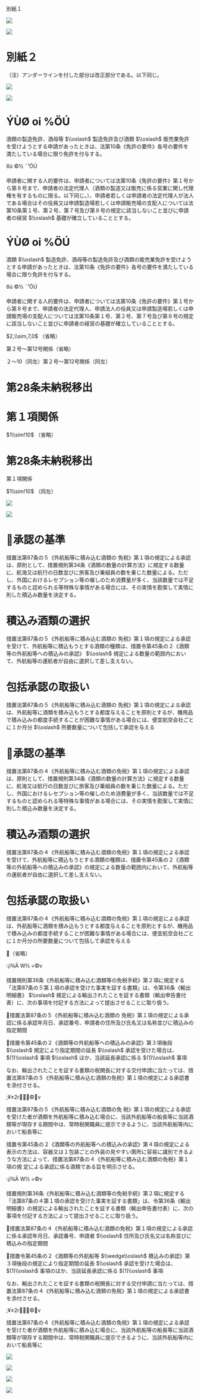 別紙１

![](https://www.nta.go.jp/tmp/9168251a-e12a-4c0b-afd2-bf5cd3a78a4b/images/c9ba7401c4b43a6219f5cb9576115969558cd459076f77fb0b5d861a9a8eca33.jpg)

![](https://www.nta.go.jp/tmp/9168251a-e12a-4c0b-afd2-bf5cd3a78a4b/images/96fbc3b986de0199ff73256127a2f581a12d1e87d894c5a9731c220383cbfe0c.jpg)

# 別紙２

（注）アンダーラインを付した部分は改正部分である。以下同じ。

![](https://www.nta.go.jp/tmp/9168251a-e12a-4c0b-afd2-bf5cd3a78a4b/images/9cbae4a20798fe1bcd2eb3f806857db780be7498fd7fd2b4773f89b6ab9fd38d.jpg)

![](https://www.nta.go.jp/tmp/9168251a-e12a-4c0b-afd2-bf5cd3a78a4b/images/276af4588f956bba8394292fa8fa7454cc89f94b93a7089341c018f252a6de33.jpg)

# ÝÙØ oi %ÖÚ

酒類の製造免許、酒母等 $\\oslash$ 製造免許及び酒類 $\\oslash$ 販売業免許を受けようとする申請があったときは、法第10条《免許の要件》各号の要件を満たしている場合に限り免許を付与する。

6ú ©½ ¨¹ÖÚ

申請者に関する人的要件は、申請者については法第10条《免許の要件》第１号から第８号まで、申請者の法定代理人（酒類の製造又は販売に係る営業に関し代理権を有するものに限る。以下同じ。）、申請者若しくは申請者の法定代理人が法人である場合はその役員又は申請製造場若しくは申請販売場の支配人については法第10条第１号、第２号、第７号及び第８号の規定に該当しないこと並びに申請者の経営 $\\oslash$ 基礎が確立していることとする。

# ÝÙØ oi %ÖÚ

酒類 $\\oslash$ 製造免許、酒母等の製造免許及び酒類の販売業免許を受けようとする申請があったときは、法第10条《免許の要件》各号の要件を満たしている場合に限り免許を付与する。

6ú ©½ ¨¹ÖÚ

申請者に関する人的要件は、申請者については法第10条《免許の要件》第１号から第８号まで、申請者の法定代理人、申請法人の役員又は申請製造場若しくは申請販売場の支配人については法第10条第１号、第２号、第７号及び第８号の規定に該当しないこと並びに申請者の経営の基礎が確立していることとする。

$2,\\sim,7,0$ （省略）

第２号～第12号関係（省略）

２～10（同左）第２号～第12号関係（同左）

# 第28条未納税移出

# 第１項関係

$1\\sim!10$ （省略）

# 第28条未納税移出

第１項関係

$1\\sim!10$ （同左）

![](https://www.nta.go.jp/tmp/9168251a-e12a-4c0b-afd2-bf5cd3a78a4b/images/32e99ad81036db925fa9dae9b184a073aa1d0891bb174fc9d870acb16773c2c7.jpg)

![](https://www.nta.go.jp/tmp/9168251a-e12a-4c0b-afd2-bf5cd3a78a4b/images/9f62bb0e53a23e3d5ef4c330bd853ae485c18beaa6c1f37944c6f933e9e54937.jpg)

# 承認の基準

措置法第87条の５《外航船等に積み込む酒類の 免税》第１項の規定による承認は、原則として、措置規則第34条《酒類の数量の計算方法》に規定する数量に、航海又は航行の日数並びに旅客及び乗組員の数を乗じた数量による。ただし、外国におけるレセプション等の催しのため消費量が多く、当該数量では不足するものと認められる等特殊な事情がある場合には、その実情を勘案して実情に則した積込み数量を決定する。

# 積込み酒類の選択

措置法第87条の５《外航船等に積み込む酒類の 免税》第１項の規定による承認を受けて、外航船等に積込もうとする酒類の種類は、措置令第45条の２《酒類等の外航船等への積込みの承認》 $\\oslash$ 規定による数量の範囲内において、外航船等の運航者が自由に選択して差し支えない。

# 包括承認の取扱い

措置法第87条の５《外航船等に積み込む酒類の 免税》第１項の規定による承認は、外航船等に酒類を積み込もうとする都度与えることを原則とするが、機用品で積み込みの都度手続することが困難な事情がある場合には、便宜航空会社ごとに１か月分 $\\oslash$ 所要数量について包括して承認を与える

# 承認の基準

措置法第87条の４《外航船等に積み込む酒類の免税》第１項の規定による承認は、原則として、措置規則第34条《酒類の数量の計算方法》に規定する数量に、航海又は航行の日数並びに旅客及び乗組員の数を乗じた数量による。ただし、外国におけるレセプション等の催しのため消費量が多く、当該数量では不足するものと認められる等特殊な事情がある場合には、その実情を勘案して実情に則した積込み数量を決定する。

# 積込み酒類の選択

措置法第87条の４《外航船等に積み込む酒類の免税》第１項の規定による承認を受けて、外航船等に積込もうとする酒類の種類は、措置令第45条の２《酒類等の外航船等への積込みの承認》の規定による数量の範囲内において、外航船等の運航者が自由に選択して差し支えない。

# 包括承認の取扱い

措置法第87条の４《外航船等に積み込む酒類の免税》第１項の規定による承認は、外航船等に酒類を積み込もうとする都度与えることを原則とするが、機用品で積み込みの都度手続することが困難な事情がある場合には、便宜航空会社ごとに１か月分の所要数量について包括して承認を与える

（省略）

:¡ï¾Ä W½ =©v

措置規則第36条《外航船等に積み込む酒類等の免税手続》第２項に規定する「法第87条の５第１項の承認を受けた事実を証する書類」は、令第36条《輸出明細書》 $\\oslash$ 規定による輸出されたことを証する書類（輸出申告書付表）に、次の事項を付記する方法によって提出させることに取り扱う。

措置法第87条の５《外航船等に積み込む酒類の 免税》第１項の規定による承認に係る承認年月日、承認番号、申請者の住所及び氏名又は名称並びに積込みの指定期間

措置令第45条の２《酒類等の外航船等への積込みの承認》第３項後段 $\\oslash$ 規定により指定期間の延長 $\\oslash$ 承認を受けた場合は、 $(1)\\oslash$ 事項 $\\oslash$ ほか、当該延長承認に係る $(1)\\oslash$ 事項

なお、輸出されたことを証する書類の税関長に対する交付申請に当たっては、措置法第87条の５《外航船等に積み込む酒類の免税》第１項の規定による承認書を添付させる。

;¥±2r©v

措置法第87条の５《外航船等に積み込む酒類の免 税》第１項の規定による承認を受けた者が酒類を外航船等に積み込む場合に、当該外航船等の船長等に当該酒類等が現存する期間中は、常時税関職員に提示できるように、当該外航船等内において船長等に

措置令第45条の２《酒類等の外航船等への積込みの承認》第４項の規定による表示の方法は、容器又は１包装ごとの外装の見やすい箇所に容易に識別できるような方法によって、措置法第87条の４《外航船等に積み込む酒類の免税》第１項の規 定による承認に係る酒類である旨を明示させる。

:¡ï¾Ä W½ =©v

措置規則第36条《外航船等に積み込む酒類等の免税手続》第２項に規定する「法第87条の４第１項の承認を受けた事実を証する書類」は、令第36条《輸出明細書》の規定による輸出されたことを証する書類（輸出申告書付表）に、次の事項を付記する方法によって提出させることに取り扱う。

措置法第87条の４《外航船等に積み込む酒類の免税》第１項の規定による承認に係る承認年月日、承認番号、申請者 $\\oslash$ 住所及び氏名又は名称並びに積込みの指定期間

措置令第45条の２《酒類等の外航船等 $\\wedge\\oslash$ 積込みの承認》第３項後段の規定により指定期間の延長 $\\oslash$ 承認を受けた場合は、 $(1)\\oslash$ 事項のほか、当該延長承認に係る $(1)\\oslash$ 事項

なお、輸出されたことを証する書類の税関長に対する交付申請に当たっては、措置法第87条の４《外航船等に積み込む酒類の免税》第１項の規定による承認書を添付させる。

;¥±2r©v

措置法第87条の４《外航船等に積み込む酒類の免税》第１項の規定による承認を受けた者が酒類を外航船等に積み込む場合に、当該外航船等の船長等に当該酒類等が現存する期間中は、常時税関職員に提示できるように、当該外航船等内において船長等に

![](https://www.nta.go.jp/tmp/9168251a-e12a-4c0b-afd2-bf5cd3a78a4b/images/ab60a94a082e90a0c34aefe05ca4f16fcd8b4e8bac65e011b381531e0a692bad.jpg)

![](https://www.nta.go.jp/tmp/9168251a-e12a-4c0b-afd2-bf5cd3a78a4b/images/5c1d4ec078d19de935320ff7fa8c2798c968e6e93f59e5453026fc08f449536b.jpg)

![](https://www.nta.go.jp/tmp/9168251a-e12a-4c0b-afd2-bf5cd3a78a4b/images/ecf2b8ff7c60015bd9e9cb6710e5228ff13da87a1b77a8b192682e4ad846099f.jpg)

![](https://www.nta.go.jp/tmp/9168251a-e12a-4c0b-afd2-bf5cd3a78a4b/images/d01f57fdaf89c97c255bcfaf8ae3aefae2cdb36ca232d9f3b17200bda9f73d71.jpg)